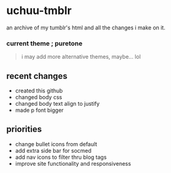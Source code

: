 # uchuu-tmblr
an archive of my tumblr's html and all the changes i make on it.
### current theme ; puretone
> i may add more alternative themes, maybe... lol

## recent changes
- created this github
- changed body css
- changed body text align to justify
- made p font bigger

## priorities
- change bullet icons from default
- add extra side bar for socmed
- add nav icons to filter thru blog tags
- improve site functionality and responsiveness
